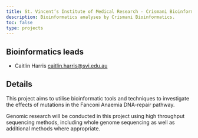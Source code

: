 ```yaml
---
title: St. Vincent’s Institute of Medical Research - Crismani Bioinformatics
description: Bioinformatics analyses by Crismani Bioinformatics.
toc: false
type: projects
---
```


## Bioinformatics leads

- Caitlin Harris <caitlin.harris@svi.edu.au>


## Details

This project aims to utilise bioinformatic tools and techniques to investigate the effects of mutations in the Fanconi Anaemia DNA-repair pathway. 

Genomic research will be conducted in this project using high throughput sequencing methods, including whole genome sequencing as well as additional methods where appropriate.
